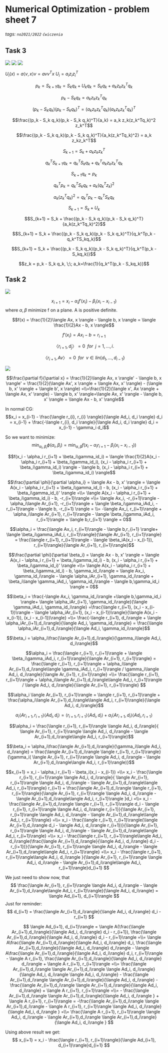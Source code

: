 # Numerical Optimization - problem sheet 7
###### tags: `no2021/2022` `ćwiczenia`
## Task 3

![](https://i.imgur.com/39dfEEf.png)
![](https://i.imgur.com/FXVZ3xI.png)
![](https://i.imgur.com/ZCrBzHQ.png)

$U_i(x) = a \langle v, x \rangle v=avv^Tx$
$U_i = a_iz_iz_i^T$

$$p_k = S_{k+1}q_k = S_kq_k+U_kq_k = S_k q_k + a_k z_k z_k^T q_k$$

$$p_k - S_k q_k = a_k z_k z_k^T q_k$$

$$(p_k - S_k q_k)(p_k - S_k q_k)^T = (a_k z_k z_k^T q_k)(a_k z_k z_k^T q_k)^T$$

$$\frac{(p_k - S_k q_k)(p_k - S_k q_k)^T}{a_k} = a_k z_k(z_k^Tq_k)^2 z_k^T$$

$$\frac{(p_k - S_k q_k)(p_k - S_k q_k)^T}{a_k(z_k^Tq_k)^2} = a_k z_kz_k^T$$

$$S_{k+1} = S_k + a_k z_kz_k^T$$

<!-- $$S_{k+1} = S_k + \frac{(p_k - S_k q_k)(p_k - S_k q_k)^T}{a_k(z_k^Tq_k)^2}$$
 -->
$$q_k^TS_{k+1}q_k = q_k^TS_kq_k + q_k^Ta_k z_kz_k^Tq_k$$

$$S_{k+1}q_k = p_k$$

$$q_k^Tp_k = q_k^TS_kq_k + a_k (q_k^Tz_k)^2$$

$$a_k (z_k^Tq_k)^2 = q_k^Tp_k - q_k^TS_kq_k$$

$$S_{k+1} = S_k + U_k$$

$$S_{k+1} = S_k + \frac{(p_k - S_k q_k)(p_k - S_k q_k)^T}{a_k(z_k^Tq_k)^2}$$

$$S_{k+1} = S_k + \frac{(p_k - S_k q_k)(p_k - S_k q_k)^T}{q_k^Tp_k - q_k^TS_kq_k}$$

$$S_{k+1} = S_k + \frac{(p_k - S_k q_k)(p_k - S_k q_k)^T}{q_k^T(p_k - S_kq_k)}$$

$$z_k = p_k - S_k q_k, \;\; a_k=\frac{1}{q_k^T(p_k - S_kq_k)}$$


## Task 2
![](https://i.imgur.com/IiJqQJx.png)

$$x_{i+1} = x_i - \alpha_i f'(x_i) - \beta_i(x_i - x_{i-1})$$
where $\alpha, \beta$ minimize f on a plane. 
A is positive definite.

$$f(x) = \frac{1}{2}\langle Ax, x \rangle - \langle b, x \rangle = \langle \frac{1}{2}Ax - b, x \rangle$$

$$f'(x_i) = Ax_i-b = r_{i+1}$$

$$〈r_{i+1}, d_j 〉 = 0 \;\;for \;\;j = 1, . . . , i.$$

$$〈r_{i+1}, Av〉 = 0 \;\; for \;\; v \in lin\{{d_1, \ldots, d_{i-1}}\}$$

![](https://i.imgur.com/ynyJRqW.png)

$$\frac{\partial f}{\partial x} = \frac{1}{2}\langle Ax, x \rangle' - \langle b, x \rangle' = \frac{1}{2}(\langle Ax', x \rangle + \langle Ax, x' \rangle) - (\langle b, x' \rangle + \langle b', x \rangle) =\\=\frac{1}{2}(\langle x', Ax \rangle + \langle Ax, x' \rangle) - \langle b, x' \rangle=\langle Ax, x' \rangle - \langle b, x' \rangle = \langle Ax - b, x' \rangle$$

In normal CG:
$$x_i = x_{i-1} - \frac{\langle r_{i}, r_{i} \rangle}{\langle Ad_i, d_i \rangle} d_i = x_{i-1} + \frac{-\langle r_{i}, d_i \rangle}{\langle Ad_i, d_i \rangle} d_i = x_{i-1} - \gamma_i d_i$$

So we want to minimize:
$$\min_{\alpha_i, \beta_i} \phi(\alpha_i,\beta_i) = \min_{\alpha, \beta} f(x_i - \alpha_i r_{i+1} - \beta_i(x_i - x_{i-1}))$$

$$f(x_i - \alpha_i r_{i+1} + \beta_i\gamma_id_i) = \langle \frac{1}{2}A(x_i - \alpha_i r_{i+1} + \beta_i\gamma_id_i), (x_i - \alpha_i r_{i+1} + \beta_i\gamma_id_i) \rangle - \langle b, (x_i - \alpha_i r_{i+1} + \beta_i\gamma_id_i) \rangle$$

$$\frac{\partial \phi}{\partial \alpha_i} = \langle Ax - b, x' \rangle = \langle A(x_i - \alpha_i r_{i+1} + \beta_i\gamma_id_i) - b, (x_i - \alpha_i r_{i+1} + \beta_i\gamma_id_i)' \rangle
=\\= 
\langle A(x_i - \alpha_i r_{i+1} + \beta_i\gamma_id_i) - b, -r_{i+1}\rangle 
=\\=
\langle Ax_i, -r_{i+1}\rangle - \alpha_i\langle Ar_{i+1}, -r_{i+1}\rangle + \langle \beta_i\gamma_iAd_i, -r_{i+1}\rangle  - \langle b, -r_{i+1} \rangle
= \\=
-\langle Ax_i, r_{i+1}\rangle + \alpha_i\langle Ar_{i+1}, r_{i+1}\rangle - \langle \beta_i\gamma_iAd_i, r_{i+1}\rangle + \langle b,r_{i+1} \rangle = 0$$

$$\alpha_i = \frac{\langle Ax_i, r_{i+1}\rangle - \langle b,r_{i+1} \rangle+ \langle \beta_i\gamma_iAd_i, r_{i+1}\rangle}{\langle Ar_{i+1}, r_{i+1}\rangle} = \frac{\langle r_{i+1}, r_{i+1}\rangle - \langle \beta_iA(x_i - x_{i-1}), r_{i+1}\rangle}{\langle Ar_{i+1}, r_{i+1}\rangle}$$

$$\frac{\partial \phi}{\partial \beta_i} = \langle Ax - b, x' \rangle = \langle A(x_i - \alpha_i r_{i+1} + \beta_i\gamma_id_i) - b, (x_i - \alpha_i r_{i+1} + \beta_i\gamma_id_i)' \rangle 
=\\=
\langle A(x_i - \alpha_i r_{i+1} + \beta_i\gamma_id_i) - b, \gamma_id_i\rangle = \langle Ax_i, \gamma_id_i\rangle - \langle \alpha_iAr_{i+1}, \gamma_id_i\rangle + \beta_i\langle \gamma_iAd_i, \gamma_id_i\rangle - \langle b,\gamma_id_i \rangle = 0$$

$$\beta_i = \frac{-\langle Ax_i, \gamma_id_i\rangle +\langle b,\gamma_id_i \rangle+ \langle \alpha_iAr_{i+1}, \gamma_id_i\rangle}{\langle \gamma_iAd_i, \gamma_id_i\rangle} =\frac{\langle r_{i+1}, (x_i - x_{i-1})\rangle - \langle \alpha_iAr_{i+1}, (x_i - x_{i-1})\rangle}{\langle A(x_i - x_{i-1}), (x_i - x_{i-1})\rangle}
=\\=
\frac{-\langle r_{i+1}, d_i\rangle + \langle \alpha_iAr_{i+1},d_i\rangle}{\langle Ad_i, \gamma_id_i\rangle} = \frac{\langle \alpha_iAr_{i+1},d_i\rangle}{\langle Ad_i, \gamma_id_i\rangle}$$

$$\beta_i = \alpha_i\frac{\langle Ar_{i+1},d_i\rangle}{\gamma_i\langle Ad_i, d_i\rangle}$$

$$\alpha_i = \frac{\langle r_{i+1}, r_{i+1}\rangle + \langle \beta_i\gamma_iAd_i, r_{i+1}\rangle}{\langle Ar_{i+1}, r_{i+1}\rangle} = \frac{\langle r_{i+1}, r_{i+1}\rangle + \alpha_i\langle Ar_{i+1},d_i\rangle\langle \gamma_iAd_i, r_{i+1}\rangle / \gamma_i\langle Ad_i, d_i\rangle}{\langle Ar_{i+1}, r_{i+1}\rangle}
=\\=
\frac{\langle r_{i+1}, r_{i+1}\rangle + \alpha_i\langle Ar_{i+1},d_i\rangle\langle Ad_i, r_{i+1}\rangle / \langle Ad_i, d_i\rangle}{\langle Ar_{i+1}, r_{i+1}\rangle}
$$


$$\alpha_i \langle Ar_{i+1}, r_{i+1}\rangle = \langle r_{i+1}, r_{i+1}\rangle + \frac{\alpha_i\langle Ar_{i+1},d_i\rangle\langle Ad_i, r_{i+1}\rangle}{\langle Ad_i, d_i\rangle}$$


$$\alpha_i \langle Ar_{i+1}, r_{i+1}\rangle \langle Ad_i, d_i\rangle = \langle r_{i+1}, r_{i+1}\rangle \langle Ad_i, d_i\rangle + \alpha_i\langle Ar_{i+1},d_i\rangle\langle Ad_i, r_{i+1}\rangle$$

$$\alpha_i = \frac{\langle r_{i+1}, r_{i+1}\rangle \langle Ad_i, d_i\rangle}{ \langle Ar_{i+1}, r_{i+1}\rangle \langle Ad_i, d_i\rangle - \langle Ar_{i+1},d_i\rangle\langle Ad_i, r_{i+1}\rangle}$$

$$\beta_i = \alpha_i\frac{\langle Ar_{i+1},d_i\rangle}{\gamma_i\langle Ad_i, d_i\rangle} = \frac{\langle Ar_{i+1},d_i\rangle \langle r_{i+1}, r_{i+1}\rangle}{\gamma_i( \langle Ar_{i+1}, r_{i+1}\rangle \langle Ad_i, d_i\rangle - \langle Ar_{i+1},d_i\rangle\langle Ad_i, r_{i+1}\rangle)}$$


$$x_{i+1} = x_i - \alpha_i r_{i+1} - \beta_i(x_i - x_{i-1}) 
=\\=
x_i - \frac{\langle r_{i+1}, r_{i+1}\rangle \langle Ad_i, d_i\rangle}{ \langle Ar_{i+1}, r_{i+1}\rangle \langle Ad_i, d_i\rangle - \langle Ar_{i+1},d_i\rangle\langle Ad_i, r_{i+1}\rangle} r_{i+1} + \frac{\langle Ar_{i+1},d_i\rangle \langle r_{i+1}, r_{i+1}\rangle}{\langle Ar_{i+1}, r_{i+1}\rangle \langle Ad_i, d_i\rangle - \langle Ar_{i+1},d_i\rangle\langle Ad_i, r_{i+1}\rangle }d_i
=\\=
x_i - \frac{\langle Ar_{i+1},d_i\rangle \langle r_{i+1}, r_{i+1}\rangle d_i - \langle r_{i+1}, r_{i+1}\rangle \langle Ad_i, d_i\rangle r_{i+1}}{\langle Ar_{i+1}, r_{i+1}\rangle \langle Ad_i, d_i\rangle - \langle Ar_{i+1},d_i\rangle\langle Ad_i, r_{i+1}\rangle}
=\\=
x_i - \frac{\langle r_{i+1}, r_{i+1}\rangle(\langle Ar_{i+1},d_i\rangle  d_i - \langle Ad_i, d_i\rangle r_{i+1})}{\langle Ar_{i+1}, r_{i+1}\rangle \langle Ad_i, d_i\rangle - \langle Ar_{i+1},d_i\rangle\langle Ad_i, r_{i+1}\rangle}
=\\=
x_i - \frac{\langle r_{i+1}, r_{i+1}\rangle\langle Ad_i, d_i\rangle(\frac{\langle Ar_{i+1},d_i\rangle}{\langle Ad_i, d_i\rangle}  d_i -  r_{i+1})}{\langle Ar_{i+1}, r_{i+1}\rangle \langle Ad_i, d_i\rangle - \langle Ar_{i+1},d_i\rangle\langle Ad_i, r_{i+1}\rangle}
=\\=
x_i - \frac{\langle r_{i+1}, r_{i+1}\rangle\langle Ad_i, d_i\rangle }{\langle Ar_{i+1}, r_{i+1}\rangle \langle Ad_i, d_i\rangle - \langle Ar_{i+1},d_i\rangle\langle Ad_i, r_{i+1}\rangle}d_{i+1}
$$

We just need to show now, that 
$$
\frac{\langle Ar_{i+1}, r_{i+1}\rangle \langle Ad_i, d_i\rangle - \langle Ar_{i+1},d_i\rangle\langle Ad_i, r_{i+1}\rangle}{\langle Ad_i, d_i\rangle} = \langle Ad_{i+1}, d_{i+1}\rangle
$$
Just for reminder:
$$
d_{i+1} = \frac{\langle Ar_{i+1},d_i\rangle}{\langle Ad_i, d_i\rangle}  d_i -  r_{i+1}
$$

$$
\langle Ad_{i+1}, d_{i+1}\rangle = \langle A(\frac{\langle Ar_{i+1},d_i\rangle}{\langle Ad_i, d_i\rangle}  d_i -  r_{i+1}), \frac{\langle Ar_{i+1},d_i\rangle}{\langle Ad_i, d_i\rangle}  d_i -  r_{i+1}\rangle
=\\=
\langle A\frac{\langle Ar_{i+1},d_i\rangle}{\langle Ad_i, d_i\rangle}  d_i, \frac{\langle Ar_{i+1},d_i\rangle}{\langle Ad_i, d_i\rangle}  d_i\rangle - 
\langle A\frac{\langle Ar_{i+1},d_i\rangle}{\langle Ad_i, d_i\rangle}  d_i, r_{i+1}\rangle -
\langle A r_{i+1}, \frac{\langle Ar_{i+1},d_i\rangle}{\langle Ad_i, d_i\rangle}  d_i\rangle +
\langle A r_{i+1}, r_{i+1}\rangle
=\\=
\frac{\langle Ar_{i+1},d_i\rangle \langle Ar_{i+1},d_i\rangle \langle Ad_i, d_i\rangle}{\langle Ad_i, d_i\rangle \langle Ad_i, d_i\rangle} - 
\frac{\langle Ar_{i+1},d_i\rangle \langle Ar_{i+1},d_i\rangle}{\langle Ad_i, d_i\rangle} - 
\frac{\langle Ar_{i+1},d_i\rangle \langle Ar_{i+1},d_i\rangle}{\langle Ad_i, d_i\rangle} +
\langle A r_{i+1}, r_{i+1}\rangle
=\\= -
\frac{\langle Ar_{i+1},d_i\rangle  \langle Ar_{i+1},d_i\rangle}{\langle Ad_i, d_i\rangle } + \langle A r_{i+1}, r_{i+1}\rangle =
-\frac{\langle Ar_{i+1},d_i\rangle  \langle Ar_{i+1},d_i\rangle - \langle A r_{i+1}, r_{i+1}\rangle \langle Ad_i, d_i\rangle}{\langle Ad_i, d_i\rangle }
=\\=
\frac{\langle A r_{i+1}, r_{i+1}\rangle \langle Ad_i, d_i\rangle - \langle Ar_{i+1},d_i\rangle  \langle Ar_{i+1},d_i\rangle}{\langle Ad_i, d_i\rangle }
$$

Using above result we get:
$$
x_{i+1} = x_i - \frac{\langle r_{i+1}, r_{i+1}\rangle}{\langle Ad_{i+1}, d_{i+1}\rangle}d_{i+1}
$$